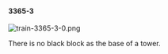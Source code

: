 #### 3365-3
![train-3365-3-0.png](https://github.com/lil-lab/nlvr/raw/master/nlvr/train/images/40/train-3365-3-0.png "train-3365-3-0.png")

There is no black block as the base of a tower.